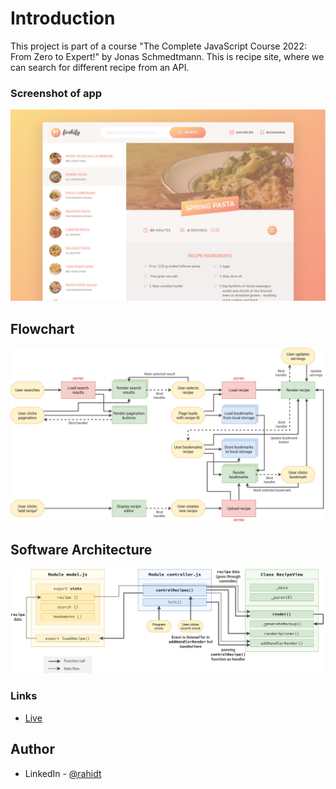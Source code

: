 # Introduction

This  project is part of a course "The Complete JavaScript Course 2022: From Zero to Expert!" by Jonas Schmedtmann. This is recipe site, where we can search for different recipe from an API.

### Screenshot of app

![Screenshot](Screenshot.png)

## Flowchart

![Flowchart](forkify-flowchart-part-3.png)

## Software Architecture

![Architecture](forkify-architecture-recipe-loading.png)


### Links

- [Live](https://forkify-rahidt.netlify.app/)

## Author

- LinkedIn - [@rahidt](https://www.linkedin.com/in/rahidt/)
